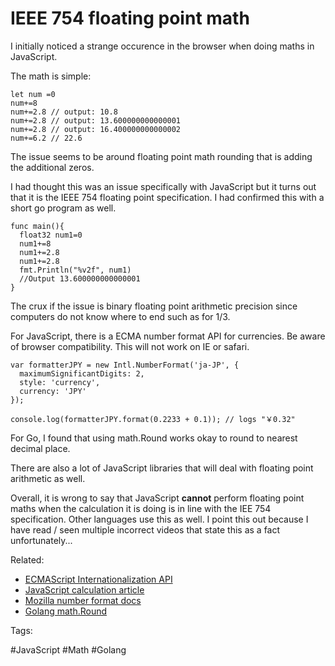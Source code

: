 # IEEE 754 floating point math

I initially noticed a strange occurence in the browser when doing maths in
JavaScript.

The math is simple:

```
let num =0
num+=8
num+=2.8 // output: 10.8
num+=2.8 // output: 13.600000000000001
num+=2.8 // output: 16.400000000000002
num+=6.2 // 22.6
```

The issue seems to be around floating point math rounding that is adding the
additional zeros.

I had thought this was an issue specifically with JavaScript but it
turns out that it is the IEEE 754 floating point specification. I had
confirmed this with a short go program as well.

```
func main(){
  float32 num1=0
  num1+=8
  num1+=2.8
  num1+=2.8
  fmt.Println("%v2f", num1)
  //Output 13.600000000000001
}
```

The crux if the issue is binary floating point arithmetic precision
since computers do not know where to end such as for 1/3.

For JavaScript, there is a ECMA number format API for currencies. Be
aware of browser compatibility. This will not work on IE or safari.

```
var formatterJPY = new Intl.NumberFormat('ja-JP', {
  maximumSignificantDigits: 2,
  style: 'currency',
  currency: 'JPY'
});

console.log(formatterJPY.format(0.2233 + 0.1)); // logs "￥0.32"
```

For Go, I found that using math.Round works okay to round to nearest
decimal place.

There are also a lot of JavaScript libraries that will deal with
floating point arithmetic as well.

Overall, it is wrong to say that JavaScript **cannot** perform floating
point maths when the calculation it is doing is in line with the
IEE 754 specification. Other languages use this as well. I point this
out because I have read / seen multiple incorrect videos that state this
as a fact unfortunately...

Related:

* [ECMAScript Internationalization API](https://norbertlindenberg.com/2012/12/ecmascript-internationalization-api/index.html)
* [JavaScript calculation article](https://www.honeybadger.io/blog/currency-money-calculations-in-javascript/)
* [Mozilla number format docs](https://www.honeybadger.io/blog/currency-money-calculations-in-javascript/)
* [Golang math.Round](https://gosamples.dev/round-float/)

Tags:

  #JavaScript #Math #Golang
